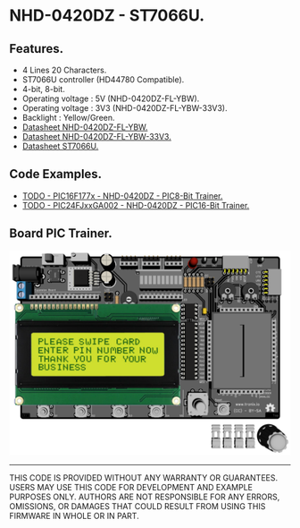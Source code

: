 # NHD-0420DZ - ST7066U.

## Features.

- 4 Lines 20 Characters.
- ST7066U controller (HD44780 Compatible).
- 4-bit, 8-bit.
- Operating voltage : 5V (NHD-0420DZ-FL-YBW).
- Operating voltage : 3V3 (NHD-0420DZ-FL-YBW-33V3).
- Backlight : Yellow/Green.
- [Datasheet NHD-0420DZ-FL-YBW.](https://www.newhavendisplay.com/nhd0420dzflybw-p-952.html)
- [Datasheet NHD-0420DZ-FL-YBW-33V3.](https://www.newhavendisplay.com/nhd0420dzflybw33v3-p-5168.html)
- [Datasheet ST7066U.](https://www.newhavendisplay.com/app_notes/ST7066U.pdf)

## Code Examples.

- [TODO - PIC16F177x - NHD-0420DZ - PIC8-Bit Trainer.](./pic16f177x.md)
- [TODO - PIC24FJxxGA002 - NHD-0420DZ - PIC16-Bit Trainer.](./pic24fj.md)

## Board PIC Trainer.

![NHD-0420DZ-FL-YBW Top](./pics/nhd-0420.png)

---
THIS CODE IS PROVIDED WITHOUT ANY WARRANTY OR GUARANTEES.
USERS MAY USE THIS CODE FOR DEVELOPMENT AND EXAMPLE PURPOSES ONLY.
AUTHORS ARE NOT RESPONSIBLE FOR ANY ERRORS, OMISSIONS, OR DAMAGES THAT COULD
RESULT FROM USING THIS FIRMWARE IN WHOLE OR IN PART.